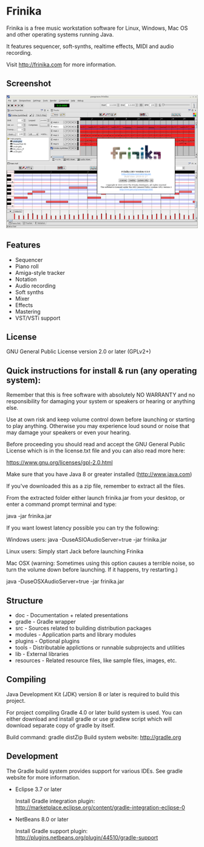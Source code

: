 Frinika
=======

Frinika is a free music workstation software for Linux, Windows, Mac OS and other operating systems running Java. 

It features sequencer, soft-synths, realtime effects, MIDI and audio recording. 

Visit http://frinika.com for more information. 

Screenshot
----------

![Frinika Screenshot](images/screenshot.png?raw=true)

Features
--------

 * Sequencer
 * Piano roll
 * Amiga-style tracker
 * Notation
 * Audio recording
 * Soft synths
 * Mixer
 * Effects
 * Mastering
 * VST/VSTi support

License
-------

GNU General Public License version 2.0 or later (GPLv2+)

Quick instructions for install & run (any operating system):
-------------------------------------------------------------

Remember that this is free software with absolutely NO WARRANTY and no responsibility
for damaging your system or speakers or hearing or anything else. 

Use at own risk and keep volume control down before launching or starting to 
play anything. Otherwise you may experience loud sound or noise that may 
damage your speakers or even your hearing.

Before proceeding you should read and accept the GNU General Public License which is 
in the license.txt file and you can also read more here: 

https://www.gnu.org/licenses/gpl-2.0.html

Make sure that you have Java 8 or greater installed (http://www.java.com)

If you've downloaded this as a zip file, remember to extract all the files.

From the extracted folder either launch frinika.jar from your desktop, or enter
a command prompt terminal and type:

java -jar frinika.jar

If you want lowest latency possible you can try the following:

Windows users:
java -DuseASIOAudioServer=true -jar frinika.jar 

Linux users:
Simply start Jack before launching Frinika

Mac OSX (warning: Sometimes using this option causes a terrible noise,
so turn the volume down before launching. If it happens, try restarting.)

java -DuseOSXAudioServer=true -jar frinika.jar

Structure
---------

 * doc - Documentation + related presentations
 * gradle - Gradle wrapper
 * src - Sources related to building distribution packages
 * modules - Application parts and library modules
 * plugins - Optional plugins
 * tools - Distributable applictions or runnable subprojects and utilities
 * lib - External libraries
 * resources - Related resource files, like sample files, images, etc.

Compiling
---------

Java Development Kit (JDK) version 8 or later is required to build this project.

For project compiling Gradle 4.0 or later build system is used. You can either download and install gradle or use gradlew script which will download separate copy of gradle by itself.

Build command: gradle distZip
Build system website: http://gradle.org

Development
-----------

The Gradle build system provides support for various IDEs. See gradle website for more information.

 * Eclipse 3.7 or later

   Install Gradle integration plugin: http://marketplace.eclipse.org/content/gradle-integration-eclipse-0

 * NetBeans 8.0 or later

   Install Gradle support plugin: http://plugins.netbeans.org/plugin/44510/gradle-support
